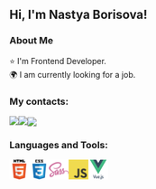 ## Hi, I'm **Nastya Borisova**!

### About Me
⭐ I'm Frontend Developer.  
🌍 I am currently looking for a job.
  

### My contacts:
<a href="https://t.me/NastyaBorisova" target="_blank"><img height="30px" align="left" src="https://camo.githubusercontent.com/f4b401dd7cd9b7840fd31acafd49e151a80e4c9600bf219934461b96dd98e013/68747470733a2f2f6564656e742e6769746875622e696f2f537570657254696e7949636f6e732f696d616765732f7376672f74656c656772616d2e737667"></a>
<a href="https://www.instagram.com/anasstiya" target="_blank"><img height="30" align="left" src="https://raw.githubusercontent.com/rahuldkjain/github-profile-readme-generator/master/src/images/icons/Social/instagram.svg"></a> 
<a href="https://www.linkedin.com/in/nastya-borisova-77b596233/" target="_blank"><img height="30px" align="center" src="https://camo.githubusercontent.com/c8a9c5b414cd812ad6a97a46c29af67239ddaeae08c41724ff7d945fb4c047e5/68747470733a2f2f6564656e742e6769746875622e696f2f537570657254696e7949636f6e732f696d616765732f7376672f6c696e6b6564696e2e737667"></a>

### Languages and Tools:   
<img align="left" alt="HTML5" width="35px" src="https://raw.githubusercontent.com/github/explore/80688e429a7d4ef2fca1e82350fe8e3517d3494d/topics/html/html.png">
<img align="left" alt="CSS3" width="35px" src="https://raw.githubusercontent.com/github/explore/80688e429a7d4ef2fca1e82350fe8e3517d3494d/topics/css/css.png">
<img align="left" alt="Sass" width="35px" src="https://raw.githubusercontent.com/github/explore/80688e429a7d4ef2fca1e82350fe8e3517d3494d/topics/sass/sass.png">
<img align="left" alt="JavaScript" width="35px" src="https://raw.githubusercontent.com/github/explore/80688e429a7d4ef2fca1e82350fe8e3517d3494d/topics/javascript/javascript.png">
<img align="left" alt="Vue" width="35px" src="https://raw.githubusercontent.com/devicons/devicon/master/icons/vuejs/vuejs-original-wordmark.svg">
